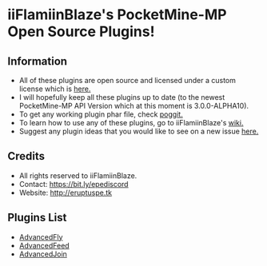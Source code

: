 # iiFlamiinBlaze's PocketMine-MP Open Source Plugins!

## Information
* All of these plugins are open source and licensed under a custom license which is [here.](https://github.com/iiFlamiinBlaze/PocketMine-Plugins/blob/master/LICENSE)
* I will hopefully keep all these plugins up to date (to the newest PocketMine-MP API Version which at this moment is 3.0.0-ALPHA10).
* To get any working plugin phar file, check [poggit.](https://poggit.pmmp.io/ci/iiFlamiinBlaze/PocketMine-Plugins)
* To learn how to use any of these plugins, go to iiFlamiinBlaze's [wiki.](https://github.com/iiFlamiinBlaze/PocketMine-Plugins/wiki)
* Suggest any plugin ideas that you would like to see on a new issue [here.](https://github.com/iiFlamiinBlaze/PocketMine-Plugins/issues)

## Credits
* All rights reserved to iiFlamiinBlaze.
* Contact: https://bit.ly/epediscord
* Website: http://eruptuspe.tk

## Plugins List
* [AdvancedFly](https://github.com/iiFlamiinBlaze/PocketMine-Plugins/blob/master/AdvancedFly)
* [AdvancedFeed](https://github.com/iiFlamiinBlaze/PocketMine-Plugins/blob/master/AdvancedFeed)
* [AdvancedJoin](https://github.com/iiFlamiinBlaze/PocketMine-Plugins/blob/master/AdvancedJoin)
